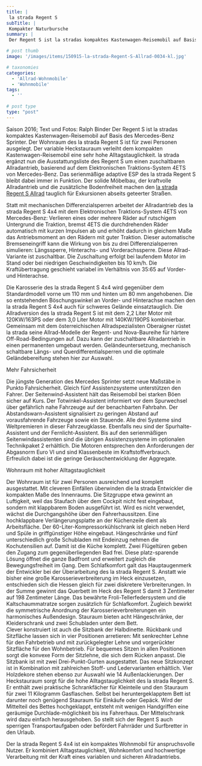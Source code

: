 ```yaml
---
title: |
 la strada Regent S
subTitle: |
 Kompakter Naturbursche
summary: |
 Der Regent S ist la stradas kompaktes Kastenwagen-Reisemobil auf Basis des Mercedes-Benz Sprinter. Der Wohnraum des la strada Regent S ist für zwei Personen ausgelegt. la strada ergänzt die Ausstattung des Regent S um einen zuschaltbaren Allradantrieb, basierend auf dem Elektronischen Traktions-System 4ETS von Mercedes-Benz.

# post thumb
image: '/images/items/150915-la-strada-Regent-S-Allrad-0034-kl.jpg'

# taxonomies
categories: 
  - 'Allrad-Wohnmobile'
  - 'Wohnmobile'
tags:
  - ''

# post type
type: "post"
---
```


Saison 2016; Text und Fotos: Ralph Binder
Der Regent S ist la stradas kompaktes Kastenwagen-Reisemobil auf Basis des Mercedes-Benz Sprinter. Der Wohnraum des la strada Regent S ist für zwei Personen ausgelegt. Der variable Heckstauraum verleiht dem kompakten Kastenwagen-Reisemobil eine sehr hohe Alltagstauglichkeit. la strada ergänzt nun die Ausstattungsliste des Regent S um einen zuschaltbaren Allradantrieb, basierend auf dem Elektronischen Traktions-System 4ETS von Mercedes-Benz. Das serienmäßige adaptive ESP des la strada Regent S bleibt dabei immer in Funktion. Der solide Möbelbau, der kraftvolle Allradantrieb und die zusätzliche Bodenfreiheit machen den [la strada Regent S Allrad](http://caravaningreisen.de/LinkClick.aspx?link=http%3a%2f%2flastrada-mobile.de%2f%3fapp%3dcontent%26contentid%3d33%26menuid%3d3%26subid%3d47%26language%3d1&tabid=684&portalid=5&mid=1708) tauglich für Exkursionen abseits geteerter Straßen.  

Statt mit mechanischen Differenzialsperren arbeitet der Allradantrieb des la strada Regent S 4x4 mit dem Elektronischen Traktions-System 4ETS von Mercedes-Benz: Verlieren eines oder mehrere Räder auf rutschigem Untergrund die Traktion, bremst 4ETS die durchdrehenden Räder automatisch mit kurzen Impulsen ab und erhöht dadurch in gleichem Maße das Antriebsmoment an den Rädern mit guter Traktion. Dieser automatische Bremseneingriff kann die Wirkung von bis zu drei Differenzialsperren simulieren: Längssperre, Hinterachs- und Vorderachssperre. Diese Allrad-Variante ist zuschaltbar. Die Zuschaltung erfolgt bei laufendem Motor im Stand oder bei niedrigen Geschwindigkeiten bis 10 km/h. Die Kraftübertragung geschieht variabel im Verhältnis von 35:65 auf Vorder- und Hinterachse.   

Die Karosserie des la strada Regent S 4x4 wird gegenüber dem Standardmodell vorne um 110 mm und hinten um 80 mm angehobenen. Die so entstehenden Böschungswinkel an Vorder- und Hinterachse machen den la strada Regent S 4x4 auch für schweres Gelände einsatztauglich. Die Allradversion des la strada Regent S ist mit dem 2,2 Liter Motor mit 120KW/163PS oder dem 3,0 Liter Motor mit 140KW/190PS kombinierbar.  
Gemeinsam mit dem österreichischen Allradspezialisten Oberaigner rüstet la strada seine Allrad-Modelle der Regent- und Nova-Baureihe für härtere Off-Road-Bedingungen auf. Dazu kann der zuschaltbare Allradantrieb in einen permanenten umgebaut werden. Geländeuntersetzung, mechanisch schaltbare Längs- und Querdifferentialsperren und die optimale Geländebereifung stehen hier zur Auswahl.  

Mehr Fahrsicherheit  

Die jüngste Generation des Mercedes Sprinter setzt neue Maßstäbe in Punkto Fahrsicherheit. Gleich fünf Assistenzsysteme unterstützen den Fahrer. Der Seitenwind-Assistent hält das Reisemobil bei starken Böen sicher auf Kurs. Der Totwinkel-Assistent informiert vor dem Spurwechsel über gefährlich nahe Fahrzeuge auf der benachbarten Fahrbahn. Der Abstandswarn-Assistent signalisiert zu geringen Abstand auf vorausfahrende Fahrzeuge sowie ein Stauende. Alle drei Systeme sind Weltpremieren in dieser Fahrzeugklasse. Ebenfalls neu sind der Spurhalte-Assistent und der Fernlicht-Assistent. Bis auf den serienmäßigen Seitenwindassistenten sind die übrigen Assistenzsysteme im optionalen Technikpaket 2 erhältlich. Die Motoren entsprechen den Anforderungen der Abgasnorm Euro VI und sind Klassenbeste im Kraftstoffverbrauch. Erfreulich dabei ist die geringe Geräuschentwicklung der Aggregate.  

Wohnraum mit hoher Alltagstauglichkeit  

Der Wohnraum ist für zwei Personen ausreichend und komplett ausgestattet. Mit cleveren Einfällen überwinden die la strada Entwickler die kompakten Maße des Innenraums. Die Sitzgruppe etwa gewinnt an Luftigkeit, weil das Staufach über dem Cockpit nicht fest eingebaut, sondern mit klappbarem Boden ausgeführt ist. Wird es nicht verwendet, wächst die Durchgangshöhe über den Fahrerhaussitzen. Eine hochklappbare Verlängerungsplatte an der Küchenzeile dient als Arbeitsfläche. Der 60-Liter-Kompressorkühlschrank ist gleich neben Herd und Spüle in griffgünstiger Höhe eingebaut. Hängeschränke und fünf unterschiedlich große Schubladen mit Endeinzug nehmen die Kochutensilien auf. Damit ist die Küche komplett. Zwei Flügeltüren geben den Zugang zum gegenüberliegenden Bad frei. Diese platz-sparende Lösung öffnet die ganze Badfront und erweitert zugleich die Bewegungsfreiheit im Gang. Dem Schlafkomfort galt das Hauptaugenmerk der Entwickler bei der Überarbeitung des la strada Regent S. Anstatt wie bisher eine große Karosserieverbreiterung im Heck einzusetzen, entschieden sich die Hessen gleich für zwei diskretere Verbreiterungen. In der Summe gewinnt das Querbett im Heck des Regent S damit 3 Zentimeter auf 198 Zentimeter Länge. Das bewährte Froli-Tellerfedersystem und die Kaltschaummatratze sorgen zusätzlich für Schlafkomfort. Zugleich bewirkt die symmetrische Anordnung der Karosserieverbreiterungen ein harmonisches Außendesign. Stauraum bieten acht Hängeschränke, der Kleiderschrank und zwei Schubladen unter dem Bett.  
Clever konstruiert ist auch die Sitzbank der Halbdinette. Rückbank und Sitzfläche lassen sich in vier Positionen arretieren: Mit senkrechter Lehne für den Fahrbetrieb und mit zurückgelegter Lehne und vorgerückter Sitzfläche für den Wohnbetrieb. Für bequemes Sitzen in allen Positionen sorgt die konvexe Form der Sitzlehne, die sich dem Rücken anpasst. Die Sitzbank ist mit zwei Drei-Punkt-Gurten ausgestattet. Das neue Sitzkonzept ist in Kombination mit zahlreichen Stoff- und Ledervarianten erhältlich. Vier Holzdekore stehen ebenso zur Auswahl wie 14 Außenlackierungen. Der Heckstauraum sorgt für die hohe Alltagstauglichkeit des la strada Regent S. Er enthält zwei praktische Schrankfächer für Kleinteile und den Stauraum für zwei 11 Kilogramm Gasflaschen. Selbst bei heruntergeklapptem Bett ist darunter noch genügend Stauraum für Einkäufe oder Gepäck. Wird der Mittelteil des Bettes hochgeklappt, entsteht mit wenigen Handgriffen eine geräumige Durchlade-möglichkeit bis ins Fahrerhaus. Der Mittelschrank wird dazu einfach herausgehoben. So stellt sich der Regent S auch sperrigen Transportaufgaben oder befördert Fahrräder und Surfbretter in den Urlaub.  

Der la strada Regent S 4x4 ist ein kompaktes Wohnmobil für anspruchsvolle Nutzer. Er kombiniert Alltagstauglichkeit, Wohnkomfort und hochwertige Verarbeitung mit der Kraft eines variablen und sicheren Allradantriebs.  